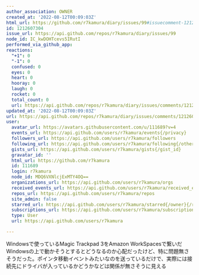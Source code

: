 ```yaml
---
author_association: OWNER
created_at: '2022-08-12T00:09:03Z'
html_url: https://github.com/r7kamura/diary/issues/99#issuecomment-1212607304
id: 1212607304
issue_url: https://api.github.com/repos/r7kamura/diary/issues/99
node_id: IC_kwDOHTcevs5IRutI
performed_via_github_app: 
reactions:
  "+1": 0
  "-1": 0
  confused: 0
  eyes: 0
  heart: 0
  hooray: 0
  laugh: 0
  rocket: 0
  total_count: 0
  url: https://api.github.com/repos/r7kamura/diary/issues/comments/1212607304/reactions
updated_at: '2022-08-12T00:09:03Z'
url: https://api.github.com/repos/r7kamura/diary/issues/comments/1212607304
user:
  avatar_url: https://avatars.githubusercontent.com/u/111689?v=4
  events_url: https://api.github.com/users/r7kamura/events{/privacy}
  followers_url: https://api.github.com/users/r7kamura/followers
  following_url: https://api.github.com/users/r7kamura/following{/other_user}
  gists_url: https://api.github.com/users/r7kamura/gists{/gist_id}
  gravatar_id: ''
  html_url: https://github.com/r7kamura
  id: 111689
  login: r7kamura
  node_id: MDQ6VXNlcjExMTY4OQ==
  organizations_url: https://api.github.com/users/r7kamura/orgs
  received_events_url: https://api.github.com/users/r7kamura/received_events
  repos_url: https://api.github.com/users/r7kamura/repos
  site_admin: false
  starred_url: https://api.github.com/users/r7kamura/starred{/owner}{/repo}
  subscriptions_url: https://api.github.com/users/r7kamura/subscriptions
  type: User
  url: https://api.github.com/users/r7kamura

---
```

Windowsで使っているMagic Trackpad 3をAmazon WorkSpacesで繋いだWindowsの上で動かそうとするとどうなるのか心配だったけど、特に問題無さそうだった。ポインタ移動イベントみたいなのを送っているだけで、実際には接続先にドライバが入っているかどうかなどは関係が無さそうに見える